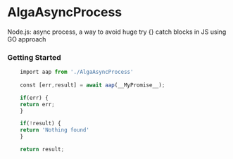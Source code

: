 # AlgaAsyncProcess
Node.js: async process, a way to avoid huge try {} catch blocks in JS using GO approach

### Getting Started
```javascript
    import aap from './AlgaAsyncProcess'
    
    const [err,result] = await aap(__MyPromise__);

    if(err) { 
    return err; 
    }

    if(!result) { 
    return 'Nothing found' 
    }

    return result;
```
